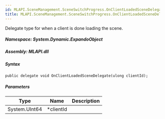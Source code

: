 ```yaml
---  
id: MLAPI.SceneManagement.SceneSwitchProgress.OnClientLoadedSceneDelegate  
title: MLAPI.SceneManagement.SceneSwitchProgress.OnClientLoadedSceneDelegate  
---
```


<div class="markdown level0 summary">

Delegate type for when a client is done loading the scene.

</div>

<div class="markdown level0 conceptual">

</div>

##### **Namespace**: System.Dynamic.ExpandoObject

##### **Assembly**: MLAPI.dll

##### Syntax

    public delegate void OnClientLoadedSceneDelegate(ulong clientId);

##### Parameters

| Type          | Name       | Description |
|---------------|------------|-------------|
| System.UInt64 | \*clientId |             |
